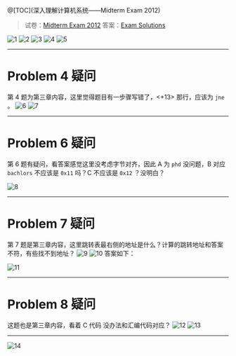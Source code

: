 ﻿@[TOC](深入理解计算机系统——Midterm Exam 2012)

> 试卷：[Midterm Exam 2012](http://www.cs.cmu.edu/afs/cs/academic/class/15213-f15/www/oldexams/exam1-f12.pdf)
> 答案：[Exam Solutions](http://www.cs.cmu.edu/afs/cs/academic/class/15213-f15/www/oldexams/exam1-f12-sol.txt)


![1](https://img-blog.csdnimg.cn/a88ce9e7f68943fb9dd40fa6fe51d0f5.png)
![2](https://img-blog.csdnimg.cn/d123827a82854265a630ce1bf23a4e37.png)
![3](https://img-blog.csdnimg.cn/896a0552b206473287848d6089039c7c.png)
![4](https://img-blog.csdnimg.cn/8f1656c273d341218244103411266bf4.png)
![5](https://img-blog.csdnimg.cn/da2675397e534c92aba776999c8b39ef.png)

*******************
# Problem 4 疑问

第 4 题为第三章内容，这里觉得题目有一步骤写错了，<+13> 那行，应该为 `jne` 。 
![6](https://img-blog.csdnimg.cn/b346b3f5a45a4f2da89060f484e52744.png)
![7](https://img-blog.csdnimg.cn/88efb3a34f874acbbe2b89c22425c56d.png)

*********************
# Problem 6 疑问
第 6 题有疑问，看答案感觉这里没考虑字节对齐，因此 A 为 `phd` 没问题，B 对应 `bachlors` 不应该是 `0x11` 吗？C 不应该是 `0x12` ？没明白？

![8](https://img-blog.csdnimg.cn/ee2e1821c5214202a6b0b8e427bd1d13.png)

******************

# Problem 7 疑问

第 7 题是第三章内容，这里跳转表最右侧的地址是什么？计算的跳转地址和答案不符，有些找不到地址？
![9](https://img-blog.csdnimg.cn/b96c69702d5d4d1f96998f5c256dab71.png)
![10](https://img-blog.csdnimg.cn/d2c61cd95816453a878c9f46e1a8407b.png)
答案如下：

![11](https://img-blog.csdnimg.cn/02c4857c1f5d4f3ca5839ec09c5ab5d2.png)

*****************
# Problem 8 疑问

这题也是第三章内容，看着 C 代码 没办法和汇编代码对应？
![12](https://img-blog.csdnimg.cn/d650c85afa9542f69f05f8ab8285c95d.png)
![13](https://img-blog.csdnimg.cn/c2d7c07e937a4700bb1f604a42cd0c8d.png)


*****************

![14](https://img-blog.csdnimg.cn/598156ad7e5d467e830932d82a7e3b4f.png)

